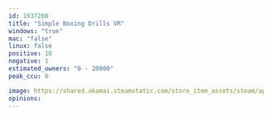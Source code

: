 ```yaml
---
id: 1937260
title: "Simple Boxing Drills VR"
windows: "true"
mac: "false"
linux: false
positive: 10
negative: 1
estimated_owners: "0 - 20000"
peak_ccu: 0

image: https://shared.akamai.steamstatic.com/store_item_assets/steam/apps/1937260/header.jpg?t=1652562906
opinions:
---
```

